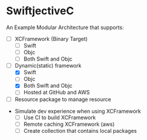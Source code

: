 # SwiftjectiveC

An Example Modular Architecture that supports:

- [ ] XCFramework (Binary Target)
  - [ ] Swift
  - [ ] Objc
  - [ ] Both Swift and Objc
- [ ] Dynamic(static) framework
  - [x] Swift
  - [ ] Objc
  - [x] Both Swift and Objc
  - [ ] Hosted at GitHub and AWS
- [ ] Resource package to manage resource
- Simulate dev experience when using XCFramework
  - [ ] Use CI to build XCFramework
  - [ ] Remote caching XCFramework (aws)
  - [ ] Create collection that contains local packages
